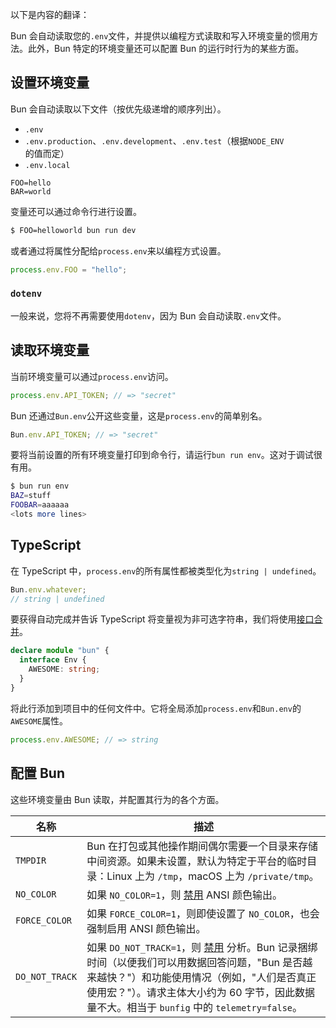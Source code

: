 以下是内容的翻译：

Bun 会自动读取您的`.env`文件，并提供以编程方式读取和写入环境变量的惯用方法。此外，Bun 特定的环境变量还可以配置 Bun 的运行时行为的某些方面。

## 设置环境变量

Bun 会自动读取以下文件（按优先级递增的顺序列出）。

- `.env`
- `.env.production`、`.env.development`、`.env.test`（根据`NODE_ENV`的值而定）
- `.env.local`

```txt#.env
FOO=hello
BAR=world
```

变量还可以通过命令行进行设置。

```sh
$ FOO=helloworld bun run dev
```

或者通过将属性分配给`process.env`来以编程方式设置。

```ts
process.env.FOO = "hello";
```

### `dotenv`

一般来说，您将不再需要使用`dotenv`，因为 Bun 会自动读取`.env`文件。

## 读取环境变量

当前环境变量可以通过`process.env`访问。

```ts
process.env.API_TOKEN; // => "secret"
```

Bun 还通过`Bun.env`公开这些变量，这是`process.env`的简单别名。

```ts
Bun.env.API_TOKEN; // => "secret"
```

要将当前设置的所有环境变量打印到命令行，请运行`bun run env`。这对于调试很有用。

```sh
$ bun run env
BAZ=stuff
FOOBAR=aaaaaa
<lots more lines>
```

## TypeScript

在 TypeScript 中，`process.env`的所有属性都被类型化为`string | undefined`。

```ts
Bun.env.whatever;
// string | undefined
```

要获得自动完成并告诉 TypeScript 将变量视为非可选字符串，我们将使用[接口合并](https://www.typescriptlang.org/docs/handbook/declaration-merging.html#merging-interfaces)。

```ts
declare module "bun" {
  interface Env {
    AWESOME: string;
  }
}
```

将此行添加到项目中的任何文件中。它将全局添加`process.env`和`Bun.env`的`AWESOME`属性。

```ts
process.env.AWESOME; // => string
```

## 配置 Bun

这些环境变量由 Bun 读取，并配置其行为的各个方面。

| 名称           | 描述                                                                                                                                                                                                                                                                     |
| -------------- | ------------------------------------------------------------------------------------------------------------------------------------------------------------------------------------------------------------------------------------------------------------------------ |
| `TMPDIR`       | Bun 在打包或其他操作期间偶尔需要一个目录来存储中间资源。如果未设置，默认为特定于平台的临时目录：Linux 上为 `/tmp`，macOS 上为 `/private/tmp`。                                                                                                                           |
| `NO_COLOR`     | 如果 `NO_COLOR=1`，则 [禁用](https://no-color.org/) ANSI 颜色输出。                                                                                                                                                                                                      |
| `FORCE_COLOR`  | 如果 `FORCE_COLOR=1`，则即使设置了 `NO_COLOR`，也会强制启用 ANSI 颜色输出。                                                                                                                                                                                              |
| `DO_NOT_TRACK` | 如果 `DO_NOT_TRACK=1`，则 [禁用](https://do-not-track.dev/) 分析。Bun 记录捆绑时间（以便我们可以用数据回答问题，"Bun 是否越来越快？"）和功能使用情况（例如，"人们是否真正使用宏？"）。请求主体大小约为 60 字节，因此数据量不大。相当于 `bunfig` 中的 `telemetry=false`。 |
